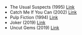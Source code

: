 - The Usual Suspects (1995) [Link](https://www.imdb.com/title/tt0114814/)
- Catch Me If You Can (2002) [Link](https://www.imdb.com/title/tt0264464/)
- Pulp Fiction (1994) [Link](https://www.imdb.com/title/tt0110912/)
- Joker (2019) [Link](https://www.imdb.com/title/tt7286456/)
- Uncut Gems (2019) [Link](https://www.imdb.com/title/tt5727208/)
